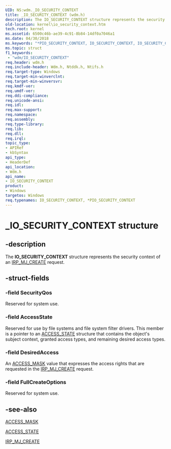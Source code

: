 ```yaml
---
UID: NS:wdm._IO_SECURITY_CONTEXT
title: _IO_SECURITY_CONTEXT (wdm.h)
description: The IO_SECURITY_CONTEXT structure represents the security context of an IRP_MJ_CREATE request.
old-location: kernel\io_security_context.htm
tech.root: kernel
ms.assetid: 6500c46b-ae39-4c91-8b84-14df0a7046a1
ms.date: 04/30/2018
ms.keywords: "*PIO_SECURITY_CONTEXT, IO_SECURITY_CONTEXT, IO_SECURITY_CONTEXT structure [Kernel-Mode Driver Architecture], PIO_SECURITY_CONTEXT, PIO_SECURITY_CONTEXT structure pointer [Kernel-Mode Driver Architecture], _IO_SECURITY_CONTEXT, kernel.io_security_context, kstruct_b_2c3ede84-cdd5-4e78-99b9-5ff642463f85.xml, wdm/IO_SECURITY_CONTEXT, wdm/PIO_SECURITY_CONTEXT"
ms.topic: struct
f1_keywords:
 - "wdm/IO_SECURITY_CONTEXT"
req.header: wdm.h
req.include-header: Wdm.h, Ntddk.h, Ntifs.h
req.target-type: Windows
req.target-min-winverclnt: 
req.target-min-winversvr: 
req.kmdf-ver: 
req.umdf-ver: 
req.ddi-compliance: 
req.unicode-ansi: 
req.idl: 
req.max-support: 
req.namespace: 
req.assembly: 
req.type-library: 
req.lib: 
req.dll: 
req.irql: 
topic_type:
- APIRef
- kbSyntax
api_type:
- HeaderDef
api_location:
- Wdm.h
api_name:
- IO_SECURITY_CONTEXT
product:
- Windows
targetos: Windows
req.typenames: IO_SECURITY_CONTEXT, *PIO_SECURITY_CONTEXT
---
```


# _IO_SECURITY_CONTEXT structure


## -description


The <b>IO_SECURITY_CONTEXT</b> structure represents the security context of an <a href="https://docs.microsoft.com/windows-hardware/drivers/ifs/irp-mj-create">IRP_MJ_CREATE</a> request.


## -struct-fields




### -field SecurityQos

Reserved for system use.


### -field AccessState

Reserved for use by file systems and file system filter drivers. This member is a pointer to an <a href="https://docs.microsoft.com/windows-hardware/drivers/ddi/wdm/ns-wdm-_access_state">ACCESS_STATE</a> structure that contains the object's subject context, granted access types, and remaining desired access types. 


### -field DesiredAccess

An <a href="https://docs.microsoft.com/windows-hardware/drivers/kernel/access-mask">ACCESS_MASK</a> value that expresses the access rights that are requested in the <a href="https://docs.microsoft.com/windows-hardware/drivers/ifs/irp-mj-create">IRP_MJ_CREATE</a> request.


### -field FullCreateOptions

Reserved for system use.


## -see-also




<a href="https://docs.microsoft.com/windows-hardware/drivers/kernel/access-mask">ACCESS_MASK</a>



<a href="https://docs.microsoft.com/windows-hardware/drivers/ddi/wdm/ns-wdm-_access_state">ACCESS_STATE</a>



<a href="https://docs.microsoft.com/windows-hardware/drivers/ifs/irp-mj-create">IRP_MJ_CREATE</a>
 

 

